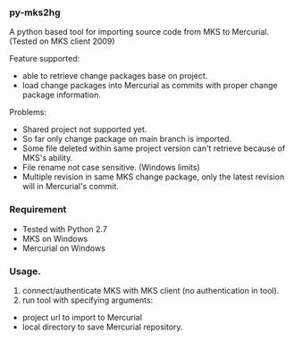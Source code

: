 ### py-mks2hg
A python based tool for importing source code from MKS to Mercurial. (Tested on MKS client 2009)

Feature supported:
- able to retrieve change packages base on project.
- load change packages into Mercurial as commits with proper change package information.

Problems:
- Shared project not supported yet.
- So far only change package on main branch is imported.
- Some file deleted within same project version can't retrieve because of MKS's ability.
- File rename not case sensitive. (Windows limits)
- Multiple revision in same MKS change package, only the latest revision will in Mercurial's commit.

### Requirement
- Tested with Python 2.7
- MKS on Windows
- Mercurial on Windows

### Usage.
1. connect/authenticate MKS with MKS client (no authentication in tool).
2. run tool with specifying arguments:
  - project url to import to Mercurial
  - local directory to save Mercurial repository.
  

